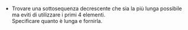 - Trovare una sottosequenza decrescente che sia la più lunga possibile ma eviti di utilizzare i primi 4 elementi. \
Specificare quanto è lunga e fornirla.
